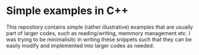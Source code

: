 # Simple examples in C++
This repository contains simple (rather illustrative) examples that are usually part of larger codes, such as reading/writing, memmory management etc. I was trying to be minimalisitc in writing these snippets such that they can be easily modify and implemented into larger codes as needed. 
